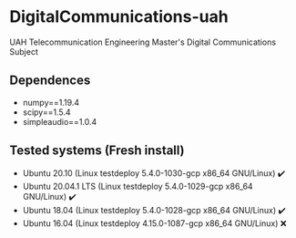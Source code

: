 # DigitalCommunications-uah
UAH Telecommunication Engineering Master's Digital Communications Subject

## Dependences

- numpy==1.19.4
- scipy==1.5.4
- simpleaudio==1.0.4


## Tested systems (Fresh install)
- Ubuntu 20.10 (Linux testdeploy 5.4.0-1030-gcp  x86_64 GNU/Linux) :heavy_check_mark:
- Ubuntu 20.04.1 LTS (Linux testdeploy 5.4.0-1029-gcp  x86_64 GNU/Linux) :heavy_check_mark:
- Ubuntu 18.04 (Linux testdeploy 5.4.0-1028-gcp x86_64 GNU/Linux) :heavy_check_mark:
- Ubuntu 16.04 (Linux testdeploy 4.15.0-1087-gcp  x86_64 GNU/Linux) :x:
 
